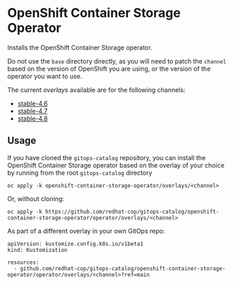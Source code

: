 # OpenShift Container Storage Operator

Installs the OpenShift Container Storage operator.

Do not use the `base` directory directly, as you will need to patch the `channel` based on the version of OpenShift you are using, or the version of the operator you want to use.

The current *overlays* available are for the following channels:
* [stable-4.6](overlays/stable-4.6)
* [stable-4.7](overlays/stable-4.7)
* [stable-4.8](overlays/stable-4.8)

## Usage

If you have cloned the `gitops-catalog` repository, you can install the OpenShift Container Storage operator based on the overlay of your choice by running from the root `gitops-catalog` directory

```
oc apply -k openshift-container-storage-operator/overlays/<channel>
```

Or, without cloning:

```
oc apply -k https://github.com/redhat-cop/gitops-catalog/openshift-container-storage-operator/operator/overlays/<channel>
```

As part of a different overlay in your own GitOps repo:

```
apiVersion: kustomize.config.k8s.io/v1beta1
kind: Kustomization

resources:
  - github.com/redhat-cop/gitops-catalog/openshift-container-storage-operator/operator/overlays/<channel>?ref=main
```
